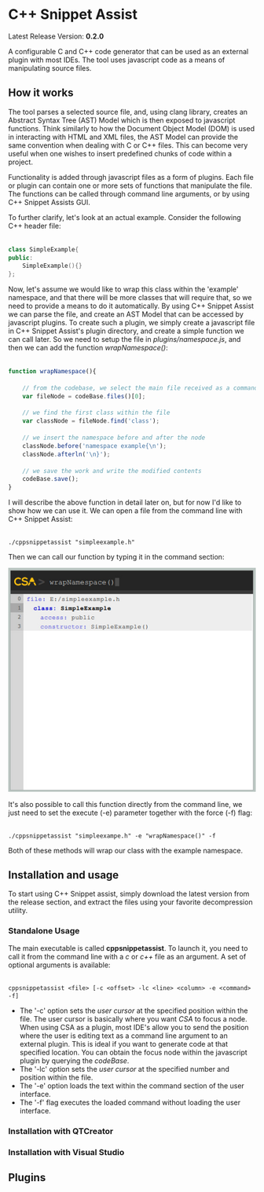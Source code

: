 # C++ Snippet Assist

Latest Release Version: **0.2.0**

A configurable C and C++ code generator that can be used as an external plugin with most IDEs. The tool uses javascript code as a means of manipulating source files.

## How it works

The tool parses a selected source file, and, using clang library, creates an Abstract Syntax Tree (AST) Model which is then exposed to javascript functions. Think similarly to how the Document Object Model (DOM) is used in interacting with HTML and XML files, the AST Model can provide the same convention when dealing with C or C++ files. This can become very useful when one wishes to insert predefined chunks of code within a project.  

Functionality is added through javascript files as a form of plugins. Each file or plugin can contain one or more sets of functions that manipulate the file. The functions can be called through command line arguments, or by using  C++ Snippet Assists GUI. 

To further clarify, let's look at an actual example. Consider the following C++ header file:

```C++

class SimpleExample{
public:
	SimpleExample(){}
};

```

Now, let's assume we would like to wrap this class within the 'example' namespace, and that there will be more classes that will require that, so we need to provide a means to do it automatically. By using C++ Snippet Assist we can parse the file, and create an AST Model that can be accessed by javascript plugins. To create such a plugin, we simply create a javascript file in C++ Snippet Assist's plugin directory, and create a simple function we can call later. So we need to setup the file in *plugins/namespace.js*, and then we can add the function *wrapNamespace()*:

```js

function wrapNamespace(){

	// from the codebase, we select the main file received as a command line argument
	var fileNode = codeBase.files()[0]; 

	// we find the first class within the file
	var classNode = fileNode.find('class');
	
	// we insert the namespace before and after the node
	classNode.before('namespace example{\n');
	classNode.afterln('\n}');

	// we save the work and write the modified contents
	codeBase.save();
}


```

I will describe the above function in detail later on, but for now I'd like to show how we can use it. We can open a file from the command line with C++ Snippet Assist: 

```

./cppsnippetassist "simpleexample.h"

```

Then we can call our function by typing it in the command section:

 ![Command section screen shot](/doc/screen-simpleexample.jpg)


It's also possible to call this function directly from the command line, we just need to set the execute (-e) parameter together with the force (-f) flag: 

```

./cppsnippetassist "simpleexampe.h" -e "wrapNamespace()" -f

```

Both of these methods will wrap our class with the example namespace.

## Installation and usage

To start using C++ Snippet assist, simply download the latest version from the release section, and extract the files using your favorite decompression utility.

### Standalone Usage

The main executable is called **cppsnippetassist**. To launch it, you need to call it from the command line with a *c* or *c++* file as an argument. A set of optional arguments is available:

```

cppsnippetassist <file> [-c <offset> -lc <line> <column> -e <command> -f]

``` 

 * The '-c' option sets the *user cursor* at the specified <offset> position within the file. The user cursor is basically where you want *CSA* to focus a node. When using CSA as a plugin, most IDE's allow you to send the position where the user is editing text as a command line argument to an external plugin. This is ideal if you want to generate code at that specified location. You can obtain the focus node within the javascript plugin by querying the *codeBase*. 
 * The '-lc' option sets the *user cursor* at the specified <line> number and <column> position within the file.
 * The '-e' option loads the <command> text within the command section of the user interface.
 * The '-f' flag executes the loaded command without loading the user interface. 

### Installation with QTCreator



### Installation with Visual Studio


## Plugins

